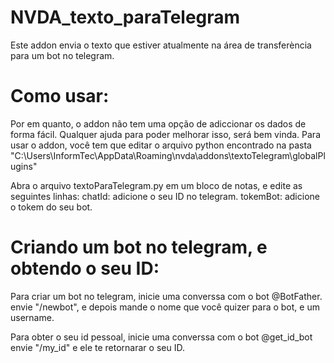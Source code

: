 # NVDA_texto_paraTelegram
Este addon envia o texto que estiver atualmente na área de transferència para um bot no telegram.

# Como usar:
Por em quanto, o addon não tem uma opção de adiccionar os dados de forma fácil.
Qualquer ajuda para poder melhorar isso, será bem vinda.
Para usar o addon, você tem que editar o arquivo python encontrado na pasta "C:\Users\InformTec\AppData\Roaming\nvda\addons\textoTelegram\globalPlugins"

Abra o arquivo textoParaTelegram.py em um bloco de notas, e edite as seguintes linhas:
chatId: adicione o seu ID no telegram.
tokemBot: adicione o tokem do seu bot.

# Criando um bot no telegram, e obtendo o seu ID:
Para criar um bot no telegram, inicie uma converssa com o bot @BotFather.
envie "/newbot", e depois mande o nome que você quizer para o bot, e um username.

Para obter o seu id pessoal, inicie uma converssa com o bot @get_id_bot
envie "/my_id" e ele te retornarar o seu ID.
